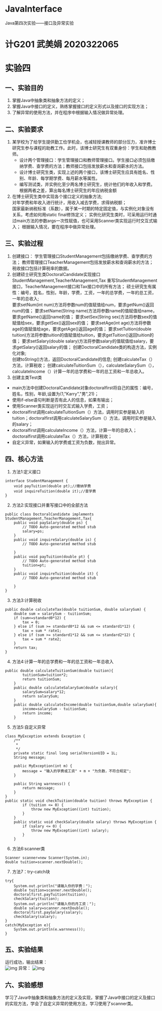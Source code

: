 # JavaInterface
Java第四次实验——接口及异常实验
# 计G201 武美娟 2020322065

# 实验四

## 一、实验目的
1. 掌握Java中抽象类和抽象方法的定义； 
2. 掌握Java中接口的定义，熟练掌握接口的定义形式以及接口的实现方法；
3. 了解异常的使用方法，并在程序中根据输入情况做异常处理。
## 二、实验要求
1. 某学校为了给学生提供勤工俭学机会，也减轻授课教师的部分压力，准许博士研究生参与课程的助教工作。此时，该博士研究生有双重身份：学生和助教教师。  
   * 设计两个管理接口：学生管理接口和教师管理接口。学生接口必须包括缴纳学费、查学费的方法；教师接口包括发放薪水和查询薪水的方法。
   * 设计博士研究生类，实现上述的两个接口，该博士研究生应具有姓名、性别、年龄、每学期学费、每月薪水等属性。
   * 编写测试类，并实例化至少两名博士研究生，统计他们的年收入和学费。根据两者之差，算出每名博士研究生的年应纳税金额
2. 在博士研究生类中实现各个接口定义的抽象方法;  
   对年学费和年收入进行统计，用收入减去学费，求得纳税额；  
   国家最新纳税标准（系数），属于某一时期的特定固定值，与实例化对象没有关系，考虑如何用static  final修饰定义；
   实例化研究生类时，可采用运行时通过main方法的参数args一次性赋值，也可采用Scanner类实现运行时交互式输入；
   根据输入情况，要在程序中做异常处理。
## 三、实验过程
1. 创建接口：
       学生管理接口StudentManagement包括缴纳学费、查学费的方法；
       教师管理接口TeacherManagement包括发放薪水和查询薪水的方法；
       税收接口包括计算税率的数据。
2. 创建硕士研究生类DoctoralCandidate实现接口StudentManagement,TeacherManagement,Tax
   重写StudentManagement接口，TeacherManagement接口和Tax接口中的所有方法；
   硕士研究生有属性：编号，姓名，性别，年龄，学费，工资，一年的总学费，一年的总工资，一年的总收入;   
   要求setNum(int num)方法将参数num的值赋值给num，要求getNum()返回num的值；
   要求setName(String name)方法将参数name的值赋值给name，要求getName()返回name的值；
   要求setSex(String sex)方法将参数sex的值赋值给sex，要求getSex()返回sex的值；
   要求setAge(int age)方法将参数age的值赋值给age，要求getAge()返回age的值；
   要求setTuition(double tuition)方法将参数tuition的值赋值给tuition，要求getTuition()返回tuition的值；
   要求setSalary(double salary)方法将参数salary的值赋值给salary，要求getSalary()返回salary的值；
   创建DoctoralCandidate类的构造方法，实例化对象;  
   创建toString()方法，返回DoctoralCandidate的信息;
   创建calculateTax（）方法，计算税收；
   创建calculateTuitionSum（），calculateSalarySum（），calculateIncome（）计算一年的总学费和一年的总工资和一年总收入。
 3. 创建主类Test类
  * main方法中创建DoctoralCandidate对象doctoralfirst将自己的属性：编号，姓名，性别，年龄,设置为(1,"Karry","男",21)；
  * 使用if-else语句判断是否有此人的信息，如果有输出；
  * 使用Scanner类实现运行时交互式输入学费，工资；  
  * doctoralfirst调用calculateTuitionSum（）方法，调用时实参是输入的tuition；doctoralfirst调用calculateSalarySum（）方法，调用时实参是输入的salary；
  * doctoralfirst调用calculateIncome（）方法，计算一年的总收入；doctoralfirst调用calculateTax（）方法，计算税收；
  * 自定义异常，如果输入的学费或工资为负数，抛出异常。
## 四、核心方法
1. 方法1:定义接口
```
interface StudentManagement {
	void payTuition(double pt);//缴纳学费
	void inquireTuition(double it);//查学费
}
 ```
2. 方法2:实现接口并重写接口中的全部方法
```
public class DoctoralCandidate implements StudentManagement,TeacherManagement,Tax{
	public void paySalary(double ps) {
		// TODO Auto-generated method stub
		salary=ps;
	}
	public void inquireSalary(double is) {
		// TODO Auto-generated method stub
		
	}
	public void payTuition(double pt) {
		// TODO Auto-generated method stub
		tuition=pt;
	}
	public void inquireTuition(double it) {
		// TODO Auto-generated method stub
		
	}
}
 ```
3. 方法3:计算税收
```
public double calculateTax(double tuitionSum, double salarySum) {
	double sum = salarySum - tuitionSum;
	if (sum<=standard0*12) {
		tax = 0;
	} else if (sum >= standard0*12 && sum <= standard1*12) {
		tax = sum * rate1;
	} else if (sum >= standard1*12 && sum <= standard2*12) {
		tax = sum * rate2;
	}
	return tax;
}
 ```
4. 方法4:计算一年的总学费和一年的总工资和一年总收入
```
public double calculateTuitionSum(double tuition){
		tuitionSum=tuition*2;
		return tuitionSum;
	}
	public double calculateSalarySum(double salary){
		salarySum=salary*12;
		return salarySum;
	}
	public double calculateIncome(double tuitionSum,double salarySum){
		income=salarySum - tuitionSum;
		return income;
	}
 ```
5. 方法5:自定义异常
```
class MyException extends Exception {
	/**
	 * 
	 */
	private static final long serialVersionUID = 1L;
	String message;

	public MyException(int m) {
		message = "输入的学费或工资" + m + "为负数，不符合规定";
	}

	public String warnness() {
		return message;
	}
}
public static void checkTuition(double tuition) throws MyException {
		if (tuition <= 0) {
			throw new MyException((int) tuition);
		}
	}	
	public static void checkSalary(double salary) throws MyException {
		if (salary <= 0) {
			throw new MyException((int) salary);
		}
	}
 ```
6. 方法6:scanner类
```
Scanner scanner=new Scanner(System.in);
double tuition=scanner.nextDouble();
 ```
7. 方法7：try-catch块
``` 
try{
	System.out.println("请输入你的学费：");
	double tuition=scanner.nextDouble();
	doctoralfirst.payTuition(tuition);
	checkSalary(tuition);
	System.out.println("请输入你的月工资：");
	double salary=scanner.nextDouble();
	doctoralfirst.paySalary(salary);
	checkSalary(salary);		
}
catch(MyException e){
	System.out.println(e.warnness());
}
```
## 五、实验结果
  运行成功，输出结果：  
  ![img](https://p.qlogo.cn/qqmail_head/PiajxSqBRaEKWNg0BcGz3pTg6yE2DqrvMicXDJ6Zw45uy5UjNF76ZtianA68CxVA6tczq9D4Ricjz3w/0)
  异常：
  ![img](https://p.qlogo.cn/qqmail_head/PiajxSqBRaEKWNg0BcGz3pTg6yE2DqrvMicXDJ6Zw45uy5UjNF76ZtianA68CxVA6tczq9D4Ricjz3w/0)
## 六、实验感想
  学习了Java中抽象类和抽象方法的定义及实现，掌握了Java中接口的定义及接口的实现方法，学会了自定义异常的使用方法，学习使用了scanner类。

